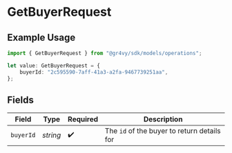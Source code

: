 # GetBuyerRequest

## Example Usage

```typescript
import { GetBuyerRequest } from "@gr4vy/sdk/models/operations";

let value: GetBuyerRequest = {
    buyerId: "2c595590-7aff-41a3-a2fa-9467739251aa",
};
```

## Fields

| Field                                       | Type                                        | Required                                    | Description                                 |
| ------------------------------------------- | ------------------------------------------- | ------------------------------------------- | ------------------------------------------- |
| `buyerId`                                   | *string*                                    | :heavy_check_mark:                          | The `id` of the buyer to return details for |